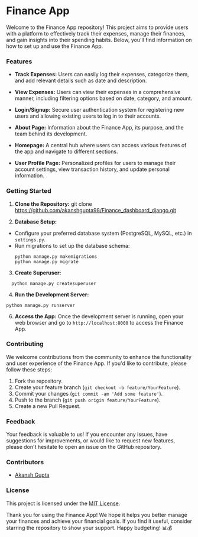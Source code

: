 # Finance App

Welcome to the Finance App repository! This project aims to provide users with a platform to effectively track their expenses, manage their finances, and gain insights into their spending habits. Below, you'll find information on how to set up and use the Finance App.

### Features

- **Track Expenses:** Users can easily log their expenses, categorize them, and add relevant details such as date and description.
  
- **View Expenses:** Users can view their expenses in a comprehensive manner, including filtering options based on date, category, and amount.

- **Login/Signup:** Secure user authentication system for registering new users and allowing existing users to log in to their accounts.

- **About Page:** Information about the Finance App, its purpose, and the team behind its development.

- **Homepage:** A central hub where users can access various features of the app and navigate to different sections.

- **User Profile Page:** Personalized profiles for users to manage their account settings, view transaction history, and update personal information.

### Getting Started

1. **Clone the Repository:**
git clone https://github.com/akanshgupta98/Finance_dashboard_django.git


2. **Database Setup:**
- Configure your preferred database system (PostgreSQL, MySQL, etc.) in `settings.py`.
- Run migrations to set up the database schema:
  ```
  python manage.py makemigrations
  python manage.py migrate
  ```

3. **Create Superuser:**

  ```
    python manage.py createsuperuser
  ```

4. **Run the Development Server:**
```
python manage.py runserver
```


6. **Access the App:**
Once the development server is running, open your web browser and go to `http://localhost:8000` to access the Finance App.

### Contributing

We welcome contributions from the community to enhance the functionality and user experience of the Finance App. If you'd like to contribute, please follow these steps:

1. Fork the repository.
2. Create your feature branch (`git checkout -b feature/YourFeature`).
3. Commit your changes (`git commit -am 'Add some feature'`).
4. Push to the branch (`git push origin feature/YourFeature`).
5. Create a new Pull Request.

### Feedback

Your feedback is valuable to us! If you encounter any issues, have suggestions for improvements, or would like to request new features, please don't hesitate to open an issue on the GitHub repository.

### Contributors

- [Akansh Gupta](https://github.com/akanshgupta98)

### License

This project is licensed under the [MIT License](LICENSE).

Thank you for using the Finance App! We hope it helps you better manage your finances and achieve your financial goals. If you find it useful, consider starring the repository to show your support. Happy budgeting! 📊💰

